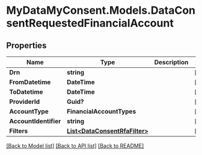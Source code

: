 # MyDataMyConsent.Models.DataConsentRequestedFinancialAccount

## Properties

Name | Type | Description | Notes
------------ | ------------- | ------------- | -------------
**Drn** | **string** |  | [optional] 
**FromDatetime** | **DateTime** |  | [optional] 
**ToDatetime** | **DateTime** |  | [optional] 
**ProviderId** | **Guid?** |  | [optional] 
**AccountType** | **FinancialAccountTypes** |  | [optional] 
**AccountIdentifier** | **string** |  | [optional] 
**Filters** | [**List&lt;DataConsentRfaFilter&gt;**](DataConsentRfaFilter.md) |  | [optional] 

[[Back to Model list]](../README.md#documentation-for-models) [[Back to API list]](../README.md#documentation-for-api-endpoints) [[Back to README]](../README.md)

